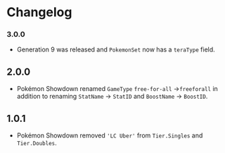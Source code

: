 # Changelog

### 3.0.0

- Generation 9 was released and `PokemonSet` now has a `teraType` field.

## 2.0.0

- Pokémon Showdown renamed `GameType` `free-for-all` ->`freeforall` in addition to renaming
  `StatName` -> `StatID` and `BoostName` -> `BoostID`.

## 1.0.1

- Pokémon Showdown removed `'LC Uber'` from `Tier.Singles` and `Tier.Doubles`.
